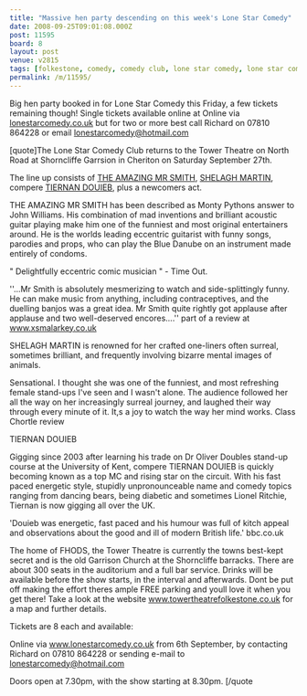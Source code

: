 ```yaml
---
title: "Massive hen party descending on this week's Lone Star Comedy"
date: 2008-09-25T09:01:08.000Z
post: 11595
board: 8
layout: post
venue: v2815
tags: [folkestone, comedy, comedy club, lone star comedy, lone star comedy club]
permalink: /m/11595/
---
```

Big hen party booked in for Lone Star Comedy this Friday, a few tickets remaining though! Single tickets available online at Online via <a href="http://www.lonestarcomedy.co.uk">lonestarcomedy.co.uk</a> but for two or more best call Richard on 07810 864228 or email lonestarcomedy@hotmail.com


[quote]The Lone Star Comedy Club returns to the Tower Theatre on North Road at Shorncliffe Garrsion in Cheriton  on Saturday September 27th.

The line up consists of <a href="https://www.google.co.uk/search?q=amazing+mr+smith">THE AMAZING MR SMITH</a>, <a href="https://www.google.co.uk/search?q=shelagh+martin">SHELAGH MARTIN</a>, compere <a href="https://www.google.co.uk/search?q=tiernan+douieb">TIERNAN DOUIEB</a>, plus a newcomers act.

THE AMAZING MR SMITH has been described as Monty Pythons answer to John Williams. His combination of mad inventions and brilliant acoustic guitar playing make him one of the funniest and most original entertainers around. He is the worlds leading eccentric guitarist with funny songs, parodies and props, who can play the Blue Danube on an instrument made entirely of condoms.

" Delightfully eccentric comic musician " - Time Out.

''...Mr Smith is absolutely mesmerizing to watch and side-splittingly funny. He can make music from anything, including contraceptives, and the duelling banjos was a great idea. Mr Smith quite rightly got applause after applause and two well-deserved encores....'' part of a review at www.xsmalarkey.co.uk



SHELAGH MARTIN is renowned for her crafted one-liners  often surreal, sometimes brilliant, and frequently involving bizarre mental images of animals.

Sensational. I thought she was one of the funniest, and most refreshing female stand-ups I've seen and I wasn't alone. The audience followed her all the way on her increasingly surreal journey, and laughed their way through every minute of it. It,s a joy to watch the way her mind works. Class  Chortle review



TIERNAN DOUIEB

Gigging since 2003 after learning his trade on Dr Oliver Doubles stand-up course at the University of Kent, compere TIERNAN DOUIEB is quickly becoming known as a top MC and rising star on the circuit. With his fast paced energetic style, stupidly unpronounceable name and comedy topics ranging from dancing bears, being diabetic and sometimes Lionel Ritchie, Tiernan is now gigging all over the UK.

'Douieb was energetic, fast paced and his humour was full of kitch appeal and observations about the good and ill of modern British life.' bbc.co.uk


The home of FHODS, the Tower Theatre is currently the towns best-kept secret and is the old Garrison Church at the Shorncliffe barracks. There are about 300 seats in the auditorium and a full bar service. Drinks will be available before the show starts, in the interval and afterwards. Dont be put off making the effort  theres ample FREE parking and youll love it when you get there! Take a look at the website  www.towertheatrefolkestone.co.uk  for a map and further details.

Tickets are 8 each and available:

Online via www.lonestarcomedy.co.uk from 6th September,
by contacting Richard on 07810 864228
or sending e-mail to lonestarcomedy@hotmail.com

Doors open at 7.30pm, with the show starting at 8.30pm. [/quote
